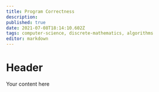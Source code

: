 ```yaml
---
title: Program Correctness
description: 
published: true
date: 2021-07-08T18:14:10.602Z
tags: computer-science, discrete-mathematics, algorithms
editor: markdown
---
```


# Header
Your content here
